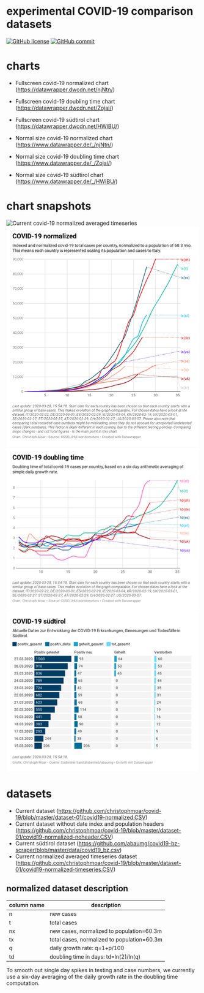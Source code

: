 # experimental COVID-19 comparison datasets
[![GitHub license](https://img.shields.io/badge/License-Creative%20Commons%20Zero%20v1.0%20Universal-blue)](https://github.com/christophmoar/covid-19/blob/master/LICENSE)
[![GitHub commit](https://img.shields.io/github/last-commit/christophmoar/covid-19)](https://github.com/christophmoar/covid-19/commits/master)

# charts
* Fullscreen covid-19 normalized chart (https://datawrapper.dwcdn.net/njNtn/)
* Fullscreen covid-19 doubling time chart (https://datawrapper.dwcdn.net/Zojai/)
* Fullscreen covid-19 südtirol chart (https://datawrapper.dwcdn.net/HWIBU/)

* Normal size covid-19 normalized chart (https://www.datawrapper.de/_/njNtn/)
* Normal size covid-19 doubling time chart (https://www.datawrapper.de/_/Zojai/)
* Normal size covid-19 südtirol chart (https://www.datawrapper.de/_/HWIBU/)

# chart snapshots
![Current covid-19 normalized averaged timeseries](https://github.com/christophmoar/covid-19/blob/master/image/4sti7-covid-19-normalized-averaged-timeseries?raw=true)
![Current covid-19 normalized](https://github.com/christophmoar/covid-19/blob/master/image/njNtn-covid-19-normalized.png?raw=true)
![Current covid-19 doubling time](https://github.com/christophmoar/covid-19/blob/master/image/Zojai-covid-19-doubling-time.png?raw=true)
![Current covid-19 südtirol](https://github.com/christophmoar/covid-19/blob/master/image/HWIBU-covid-19-s-dtirol.png?raw=true)

# datasets
* Current dataset (https://github.com/christophmoar/covid-19/blob/master/dataset-01/covid19-normalized.CSV)
* Current dataset without date index and population headers (https://github.com/christophmoar/covid-19/blob/master/dataset-01/covid19-normalized-noheader.CSV)
* Current südtirol dataset  (https://github.com/abaumg/covid19-bz-scraper/blob/master/data/covid19_bz.csv)
* Current normalized averaged timeseries dataset (https://github.com/christophmoar/covid-19/blob/master/dataset-01/covid19-normalized-timeseries.CSV)

## normalized dataset description
column name | description
----------- | -------------
n|new cases
t|total cases
nx|new cases, normalized to population=60.3m
tx|total cases, normalized to population=60.3m
q|daily growth rate: q=1+p/100
td|doubling time in days: td=ln(2)/ln(q)

To smooth out  single day spikes in testing and case numbers, we currently use a six-day averaging of the daily growth rate in the doubling time computation.
